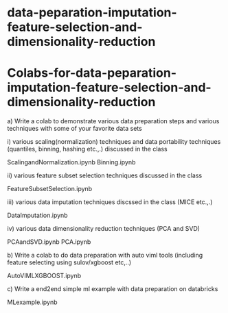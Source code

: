 # data-peparation-imputation-feature-selection-and-dimensionality-reduction

# Colabs-for-data-peparation-imputation-feature-selection-and-dimensionality-reduction


a) Write a colab to demonstrate various data preparation steps and various techniques with some of your favorite data sets

 

i) various scaling(normalization) techniques and data portability techniques (quantiles, binning, hashing etc.,.)  discussed in the class

ScalingandNormalization.ipynb
Binning.ipynb

ii) various feature subset selection techniques discussed in the class 

FeatureSubsetSelection.ipynb

iii) various data imputation techniques discssed in the class (MICE etc.,.)

DataImputation.ipynb

iv) various data dimensionality reduction techniques (PCA and SVD)

 PCAandSVD.ipynb
 PCA.ipynb

b) Write a colab to do data preparation with auto viml tools (including feature selecting using sulov/xgboost etc,..)

AutoVIMLXGBOOST.ipynb

c) Write a end2end simple ml example with data preparation on databricks

MLexample.ipynb


